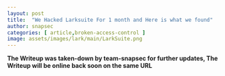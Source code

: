 ```yaml
---
layout: post
title:  "We Hacked Larksuite For 1 month and Here is what we found" 
author: snapsec
categories: [ article,broken-access-control ]
image: assets/images/lark/main/LarkSuite.png
---
```




__The Writeup was taken-down by team-snapsec for further updates, The Writeup will be online back soon on the same URL__
